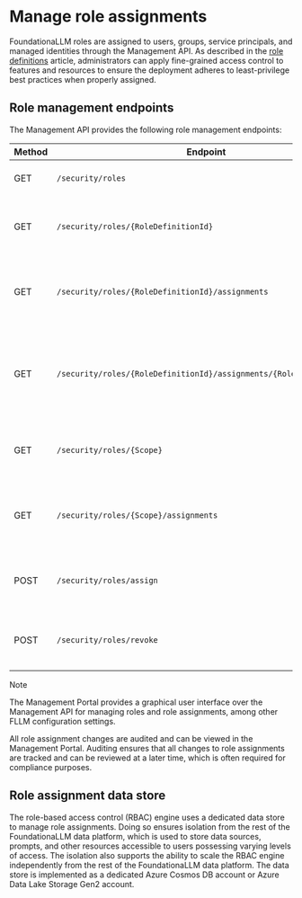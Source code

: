 # Manage role assignments

FoundationaLLM roles are assigned to users, groups, service principals, and managed identities through the Management API. As described in the [role definitions](role-definitions.md) article, administrators can apply fine-grained access control to features and resources to ensure the deployment adheres to least-privilege best practices when properly assigned.

## Role management endpoints

The Management API provides the following role management endpoints:

| Method | Endpoint | Description |
| --- | --- | --- |
| GET | `/security/roles` | Returns a list of all roles. |
| GET | `/security/roles/{RoleDefinitionId}` | Returns the role settings for the specified role. |
| GET | `/security/roles/{RoleDefinitionId}/assignments` | Returns a list of all role assignments for the specified role. |
| GET | `/security/roles/{RoleDefinitionId}/assignments/{RoleAssignmentId}` | Returns the role assignment settings for the specified role assignment. |
| GET | `/security/roles/{Scope}` | Returns a list of all roles at the specified scope. |
| GET | `/security/roles/{Scope}/assignments` | Returns a list of all role assignments at the specified scope. |
| POST | `/security/roles/assign` | Assigns a role to an Entra ID user or group. |
| POST | `/security/roles/revoke` | Revokes a role from an Entra ID user or group. |

> [!NOTE]
> The Management Portal provides a graphical user interface over the Management API for managing roles and role assignments, among other FLLM configuration settings.

All role assignment changes are audited and can be viewed in the Management Portal. Auditing ensures that all changes to role assignments are tracked and can be reviewed at a later time, which is often required for compliance purposes.

## Role assignment data store

The role-based access control (RBAC) engine uses a dedicated data store to manage role assignments. Doing so ensures isolation from the rest of the FoundationaLLM data platform, which is used to store data sources, prompts, and other resources accessible to users possessing varying levels of access. The isolation also supports the ability to scale the RBAC engine independently from the rest of the FoundationaLLM data platform. The data store is implemented as a dedicated Azure Cosmos DB account or Azure Data Lake Storage Gen2 account.
